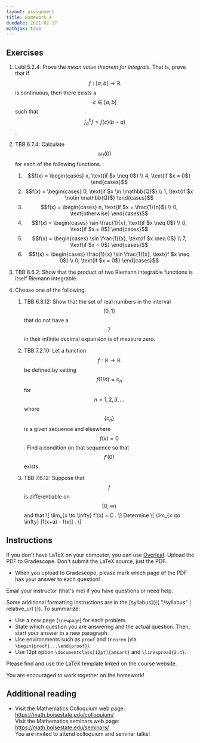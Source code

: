 ```yaml
---
layout: assignment
title: Homework 4
duedate: 2021-02-17
mathjax: true
---
```


## Exercises

1.  Lebl 5.2.4: Prove the *mean value theorem for integrals*.
    That is, prove that if $$f : [a,b] \to \mathbb{R}$$ is continuous,
    then there exists a $$c \in [a,b]$$ such that $$\int_a^b f = f(c)(b-a)$$.

2.  TBB 6.7.4: Calculate $$\omega_f(0)$$ for each of the following functions.
    1. $$f(x) = \begin{cases} x, \text{if $x \neq 0$} \\ 4, \text{if $x = 0$} \end{cases}$$
    2. $$f(x) = \begin{cases} 0, \text{if $x \in \mathbb{Q}$} \\ 1, \text{if $x \notin \mathbb{Q}$} \end{cases}$$
    3. $$f(x) = \begin{cases} n, \text{if $x = \frac{1}{n}$} \\ 0, \text{otherwise} \end{cases}$$
    4. $$f(x) = \begin{cases} \sin \frac{1}{x}, \text{if $x \neq 0$} \\ 0, \text{if $x = 0$} \end{cases}$$
    5. $$f(x) = \begin{cases} \sin \frac{1}{x}, \text{if $x \neq 0$} \\ 7, \text{if $x = 0$} \end{cases}$$
    6. $$f(x) = \begin{cases} \frac{1}{x} \sin \frac{1}{x}, \text{if $x \neq 0$} \\ 0, \text{if $x = 0$} \end{cases}$$

3.  TBB 8.6.2: Show that the product of two Riemann integrable functions is itself Riemann integrable.

4.  Choose one of the following.
    1.  TBB 6.8.12: Show that the set of real numbers in the interval $$[0,1]$$
        that do not have a $$7$$ in their infinite decimal expansion
        is of measure zero.

    2.  TBB 7.2.10: Let a function $$f : \mathbb{R} \to \mathbb{R}$$ be defined by setting
        $$f(1/n) = c_n$$ for $$n = 1,2,3,\dotsc$$ where $$\{c_n\}$$ is a given sequence
        and elsewhere $$f(x)=0$$.
        Find a condition on that sequence so that $$f'(0)$$ exists.

    3.  TBB 7.6.12: Suppose that $$f$$ is differentiable on $$[0,\infty)$$ and that
        \\[ \lim_{x \to \infty} f'(x) = C . \\]
        Determine \\[ \lim_{x \to \infty} [f(x+a) - f(x)] . \\]

## Instructions

If you don't have LaTeX on your computer, you can use [Overleaf](https://overleaf.com).
Upload the PDF to Gradescope.
Don't submit the LaTeX source, just the PDF.

+ When you upload to Gradescope,
  please mark which page of the PDF has your answer to each question!

Email your instructor (that's me) if you have questions or need help.

Some additional formatting instructions are in the
[syllabus]({{ "/syllabus" | relative_url }}).
To summarize:

+ Use a new page (`\newpage`) for each problem.
+ State which question you are answering and the actual question.
  Then, start your answer in a new paragraph.
+ Use environments such as `proof` and `theorem`
  (via `\begin{proof}...\end{proof}`).
+ Use 12pt option `\documentclass[12pt]{amsart}` and `\linespread{2.4}`.

Please find and use the LaTeX template linked on the course website.

You are encouraged to work together on the homework!


## Additional reading

+ Visit the Mathematics Colloquium web page: <https://math.boisestate.edu/colloquium/>  
  Visit the Mathematics seminars web page: <https://math.boisestate.edu/seminars/>  
  You are invited to attend colloquium and seminar talks!
